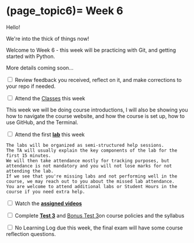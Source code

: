 (page_topic6)=
Week 6
=======================

Hello!

We're into the thick of things now!

Welcome to Week 6 - this week will be practicing with Git, and getting started with Python.

More details coming soon...

<label><input type="checkbox" id="week06_task1" class="box"> Review feedback you received, reflect on it, and make corrections to your repo if needed. </input></label>

<label><input type="checkbox" id="week06_task2" class="box"> Attend the [Classes](classes.md) this week </input></label>

This week we will be doing course introductions, I will also be showing you how to navigate the course website, and how the course is set up, how to use GitHub, and the Terminal.

<label><input type="checkbox" id="week06_task3" class="box"> Attend the first **[lab](./lab6/README.md)** this week</input></label>

```{tip}
The labs will be organized as semi-structured help sessions.
The TA will usually explain the key components of the lab for the first 15 minutes.
We will then take attendance mostly for tracking purposes, but attendance is not mandatory and you will not lose marks for not attending the lab.
If we see that you're missing labs and not performing well in the course, we may reach out to you about the missed lab attendance.
You are welcome to attend additional labs or Student Hours in the course if you need extra help.
```
<label><input type="checkbox" id="week06_task4" class="box"> Watch the **[assigned videos](./videos.md)**</input></label>

<label><input type="checkbox" id="week06_task5" class="box"> Complete **[Test 3](./test3.md)** and [Bonus Test 3](./test3_bonus.md)on course policies and the syllabus</input></label>

<label><input type="checkbox" id="week06_task6" class="box"> No Learning Log due this week, the final exam will have some course reflection questions.</input></label>